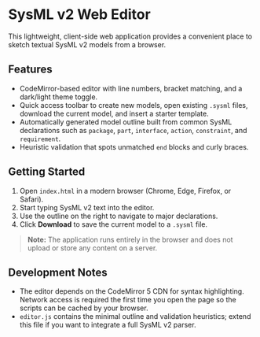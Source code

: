 # SysML v2 Web Editor

This lightweight, client-side web application provides a convenient place to sketch textual SysML v2 models from a browser.

## Features

- CodeMirror-based editor with line numbers, bracket matching, and a dark/light theme toggle.
- Quick access toolbar to create new models, open existing `.sysml` files, download the current model, and insert a starter template.
- Automatically generated model outline built from common SysML declarations such as `package`, `part`, `interface`, `action`, `constraint`, and `requirement`.
- Heuristic validation that spots unmatched `end` blocks and curly braces.

## Getting Started

1. Open `index.html` in a modern browser (Chrome, Edge, Firefox, or Safari).
2. Start typing SysML v2 text into the editor.
3. Use the outline on the right to navigate to major declarations.
4. Click **Download** to save the current model to a `.sysml` file.

> **Note:** The application runs entirely in the browser and does not upload or store any content on a server.

## Development Notes

- The editor depends on the CodeMirror 5 CDN for syntax highlighting. Network access is required the first time you open the page so the scripts can be cached by your browser.
- `editor.js` contains the minimal outline and validation heuristics; extend this file if you want to integrate a full SysML v2 parser.
